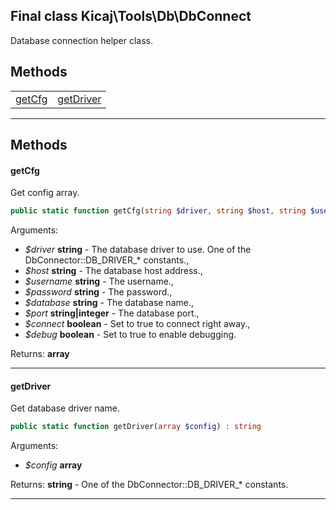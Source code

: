 ## Final class Kicaj\Tools\Db\DbConnect
Database connection helper class.

## Methods

|                          |                          |
| ------------------------ | ------------------------ |
|    [getCfg](#getcfg)     | [getDriver](#getdriver)  |

-------
## Methods
#### getCfg
Get config array.
```php
public static function getCfg(string $driver, string $host, string $username, string $password, string $database, string|integer $port, boolean $connect, boolean $debug) : array
```
Arguments:
- _$driver_ **string** - The database driver to use. One of the DbConnector::DB_DRIVER_* constants., 
- _$host_ **string** - The database host address., 
- _$username_ **string** - The username., 
- _$password_ **string** - The password., 
- _$database_ **string** - The database name., 
- _$port_ **string|integer** - The database port., 
- _$connect_ **boolean** - Set to true to connect right away., 
- _$debug_ **boolean** - Set to true to enable debugging.

Returns: **array**

-------
#### getDriver
Get database driver name.
```php
public static function getDriver(array $config) : string
```
Arguments:
- _$config_ **array**

Returns: **string** - One of the DbConnector::DB_DRIVER_* constants.

-------
